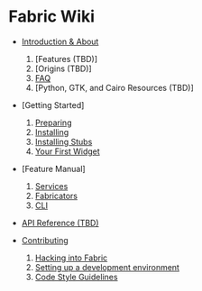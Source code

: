 # Fabric Wiki

- [Introduction & About](introduction.md)
    1. [Features (TBD)]
    2. [Origins (TBD)]
    3. [FAQ](faq.md)
    4. [Python, GTK, and Cairo Resources (TBD)]

- [Getting Started]
    1. [Preparing](prepare.md)
    2. [Installing](installation-guide.md)
    3. [Installing Stubs](installing-stubs.md)
    4. [Your First Widget](first-widget.md)

- [Feature Manual]
    1. [Services](services.md)
    2. [Fabricators](fabricators.md)
    3. [CLI](client-and-cli.md)

- [API Reference (TBD)]()

- [Contributing]()
    1. [Hacking into Fabric](hacking-guide.md)
    2. [Setting up a development environment](development-environment.md)
    3. [Code Style Guidelines](code-style-guide.md)
